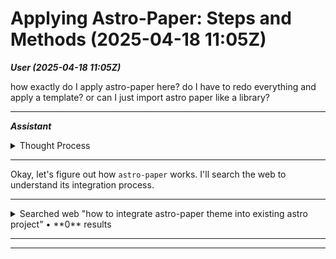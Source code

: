 <!-- Generated by SpecStory -->

# Applying Astro-Paper: Steps and Methods (2025-04-18 11:05Z)

_**User (2025-04-18 11:05Z)**_

how exactly do I apply astro-paper here? do I have to redo everything and apply a template? or can I just import astro paper like a library?

---

_**Assistant**_

<think><details><summary>Thought Process</summary>The user is asking how to integrate the `astro-paper` theme into their existing Astro project located at `/home/ensu/Projects/bastion-falls-astro`. They want to know if it requires starting over with a template or if it can be added like a library.

1.  **Understand `astro-paper`:** I need to know what `astro-paper` is and how it's typically used. Is it a full theme/template, a component library, or something else? A web search would be helpful here.
2.  **Check Project Structure:** The user is in `src/pages/blog/index.astro`, which is currently empty. This suggests they might be starting the blog section or the whole project. Knowing the overall project structure might be helpful (`list_dir`).
3.  **Integration Method:** Based on what `astro-paper` is, I can determine the integration method.
    *   If it's a full theme/template, it usually means replacing existing layouts, styles, and possibly configurations. It might be easier to start *from* the template.
    *   If it's a component library or integration, it might be possible to add it to an existing project by installing it, configuring it, and using its components/layouts.
4.  **Provide Guidance:** Explain the options to the user based on the findings.

**Plan:**

1.  Use `web_search` to understand `astro-paper` and its typical integration process.
2.  Based on the search results, explain the integration options to the user. If it *can* be added like a library, explain the general steps (install, configure, use components/layouts). If it's best used as a template, explain that too.</details></think>

---

Okay, let's figure out how `astro-paper` works. I'll search the web to understand its integration process.

---

<details>
            <summary>Searched web "how to integrate astro-paper theme into existing astro project" • **0** results</summary>
        
No results found
</details>

---



---

